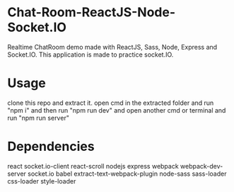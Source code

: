 # Chat-Room-ReactJS-Node-Socket.IO
Realtime ChatRoom demo made with ReactJS, Sass, Node, Express and Socket.IO. This application is made to practice socket.IO.  
# Usage
clone this repo and extract it.
open cmd in the extracted folder and run "npm i"
and then run "npm run dev" 
and open another cmd or terminal and run "npm run server"
# Dependencies
react
socket.io-client
react-scroll
nodejs
express
webpack
webpack-dev-server
socket.io
babel
extract-text-webpack-plugin
node-sass
sass-loader
css-loader
style-loader
